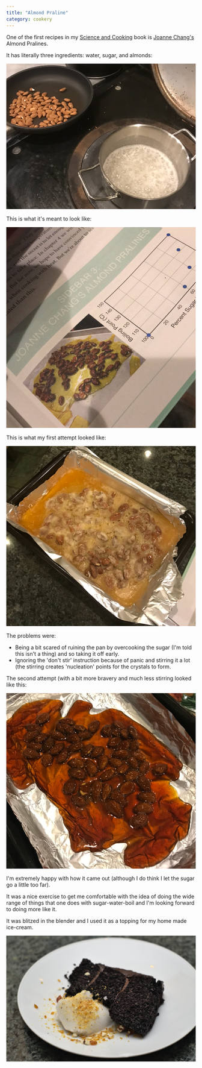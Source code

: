 ```yaml
--- 
title: "Almond Praline"
category: cookery
--- 
```


One of the first recipes in my [Science and Cooking](https://www.amazon.co.uk/gp/product/0393634922/ref=ppx_yo_dt_b_search_asin_title?ie=UTF8&psc=1) book is [Joanne Chang's](https://en.wikipedia.org/wiki/Joanne_Chang) Almond Pralines.  

It has literally three ingredients: water, sugar, and almonds: 


![Pan of water and sugar, almonds nearby](/assets/images/almondpraline-0.png)


This is what it's meant to look like: 

![Photo of nice looking almond praline in cookery book](/assets/images/almondpraline-3.png)


This is what my first attempt looked like: 

![Sugar has badly crystallised when poured](/assets/images/almondpraline-1.png)


The problems were: 

* Being a bit scared of ruining the pan by overcooking the sugar (I'm told this isn't a thing) and so taking it off early. 
* Ignoring the 'don't stir' instruction because of panic and stirring it a lot (the stirring creates 'nucleation' points for the crystals to form. 

The second attempt (with a bit more bravery and much less stirring looked like this: 

![Sugar has badly crystallised when poured](/assets/images/almondpraline-2.png)

I'm extremely happy with how it came out (although I do think I let the sugar go a little too far).  

It was a nice exercise to get me comfortable with the idea of doing the wide range of things that one does with sugar-water-boil and I'm looking forward to doing more like it. 

It was blitzed in the blender and I used it as a topping for my home made ice-cream. 



![Crushed Praline over ice-cream next to chocolate cake](/assets/images/almondpraline-4.jpg)



